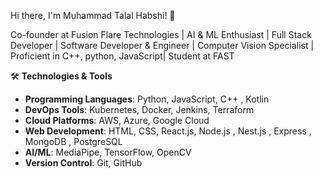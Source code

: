 Hi there, I'm Muhammad Talal Habshi! 👋

Co-founder at Fusion Flare Technologies | AI & ML Enthusiast | Full Stack Developer | Software Developer & Engineer | Computer Vision Specialist | Proficient in C++, python, JavaScript| Student at FAST

🛠 **Technologies & Tools**
- **Programming Languages**: Python, JavaScript, C++ , Kotlin
- **DevOps Tools**: Kubernetes, Docker, Jenkins, Terraform
- **Cloud Platforms**: AWS, Azure, Google Cloud
- **Web Development**: HTML, CSS, React.js, Node.js , Nest.js , Express , MongoDB , PostgreSQL
- **AI/ML**: MediaPipe, TensorFlow, OpenCV
- **Version Control**: Git, GitHub






